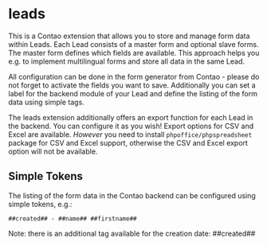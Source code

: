 leads
=====

This is a Contao extension that allows you to store and manage form data within Leads. Each
Lead consists of a master form and optional slave forms. The master form defines which fields are 
available. This approach helps you e.g. to implement multilingual forms and store all data in the 
same Lead.

All configuration can be done in the form generator from Contao - please do not forget to activate 
the fields you want to save. Additionally you can set a label for the backend module of your Lead 
and define the listing of the form data using simple tags.

The leads extension additionally offers an export function for each Lead in the backend. You can 
configure it as you wish! Export options for CSV and Excel are available. _However_ you need to 
install `phpoffice/phpspreadsheet` package for CSV and Excel support, 
otherwise the CSV and Excel export option will not be available. 

Simple Tokens
-------------

The listing of the form data in the Contao backend can be configured using simple tokens, e.g.:

    ##created## - ##name## ##firstname##

Note: there is an additional tag available for the creation date: ##created##
